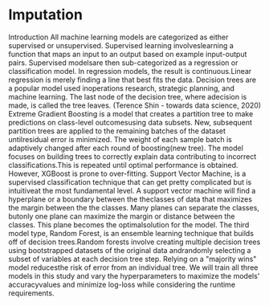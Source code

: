 # Imputation
Introduction
All machine learning models are categorized as either supervised or unsupervised. Supervised learning involveslearning a function that maps an input to an output based on example input-output pairs. Supervised modelsare then sub-categorized as a regression or classification model. In regression models, the result is continuous.Linear regression is merely finding a line that best fits the data. Decision trees are a popular model used inoperations research, strategic planning, and machine learning. The last node of the decision tree, where adecision is made, is called the tree leaves. (Terence Shin - towards data science, 2020)
Extreme Gradient Boosting is a model that creates a partition tree to make predictions on class-level outcomesusing data subsets. New, subsequent partition trees are applied to the remaining batches of the dataset untilresidual error is minimized. The weight of each sample batch is adaptively changed after each round of boosting(new tree). The model focuses on building trees to correctly explain data contributing to incorrect classifications.This is repeated until optimal performance is obtained. However, XGBoost is prone to over-fitting.
Support Vector Machine, is a supervised classification technique that can get pretty complicated but is intuitiveat the most fundamental level. A support vector machine will find a hyperplane or a boundary between the theclasses of data that maximizes the margin between the the classes. Many planes can separate the classes, butonly one plane can maximize the margin or distance between the classes. This plane becomes the optimalsolution for the model.
The third model type, Random Forest, is an ensemble learning technique that builds off of decision trees.Random forests involve creating multiple decision trees using bootstrapped datasets of the original data andrandomly selecting a subset of variables at each decision tree step. Relying on a "majority wins" model reducesthe risk of error from an individual tree.
We will train all three models in this study and vary the hyperparameters to maximize the models' accuracyvalues and minimize log-loss while considering the runtime requirements.
